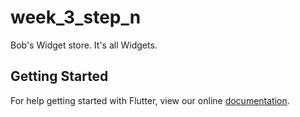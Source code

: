# week_3_step_n

Bob's Widget store. It's all Widgets.

## Getting Started

For help getting started with Flutter, view our online
[documentation](https://flutter.io/).
